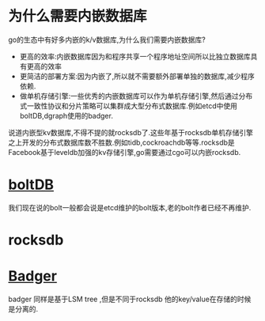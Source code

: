 # 为什么需要内嵌数据库

go的生态中有好多内嵌的k/v数据库,为什么我们需要内嵌数据库?

- 更高的效率:内嵌数据库因为和程序共享一个程序地址空间所以比独立数据库具有更高的效率
- 更简洁的部署方案:因为内嵌了,所以就不需要额外部署单独的数据库,减少程序依赖.
- 做单机存储引擎:一些优秀的内嵌数据库可以作为单机存储引擎,然后通过分布式一致性协议和分片策略可以集群成大型分布式数据库.例如etcd中使用boltDB,dgraph使用的badger.

说道内嵌型kv数据库,不得不提的就rocksdb了.这些年基于rocksdb单机存储引擎之上开发的分布式数据库数不胜数.例如tidb,cockroachdb等等.rocksdb是Facebook基于leveldb加强的kv存储引擎,go需要通过cgo可以内嵌rocksdb.


# [boltDB](https://github.com/etcd-io/bbolt)

我们现在说的bolt一般都会说是etcd维护的bolt版本,老的bolt作者已经不再维护.




# rocksdb



# [Badger](https://github.com/dgraph-io/badger)
badger 同样是基于LSM tree ,但是不同于rocksdb 他的key/value在存储的时候是分离的.